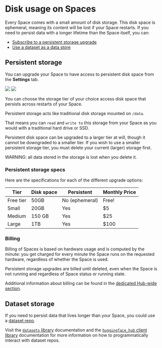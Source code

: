 # Disk usage on Spaces

Every Space comes with a small amount of disk storage. This disk space is ephemeral, meaning its content will be lost if your Space restarts.
If you need to persist data with a longer lifetime than the Space itself, you can:
- [Subscribe to a persistent storage upgrade](#persistent-storage)
- [Use a dataset as a data store](#dataset-storage)

## Persistent storage

You can upgrade your Space to have access to persistent disk space from the **Settings** tab.


<div class="flex justify-center">
<img class="block dark:hidden" src="https://huggingface.co/datasets/huggingface/documentation-images/resolve/main/hub/spaces-storage-settings.png"/>
<img class="hidden dark:block" src="https://huggingface.co/datasets/huggingface/documentation-images/resolve/main/hub/spaces-storage-settings-dark.png"/>
</div>

You can choose the storage tier of your choice access disk space that persists across restarts of your Space.

Persistent storage acts like traditional disk storage mounted on `/data`.

That means you can `read` and `write to` this storage from your Space as you would with a traditional hard drive or SSD.

Persistent disk space can be upgraded to a larger tier at will, though it cannot be downgraded to a smaller tier. If you wish to use a smaller persistent storage tier, you must delete your current (larger) storage first.

<Tip warning={true}>
	WARNING: all data stored in the storage is lost when you delete it.
</Tip>

### Persistent storage specs

Here are the specifications for each of the different upgrade options:

| **Tier**        	| **Disk space** 	| **Persistent** 	| **Monthly Price** 	|
|------------------	|------------------	|------------------	|----------------------	|
| Free tier        	| 50GB            	| No (ephemeral)  	| Free!                	|
| Small           	| 20GB             	| Yes           	| $5                	|
| Medium         	| 150 GB           	| Yes           	| $25                	|
| Large         	| 1TB              	| Yes           	| $100                	|


### Billing

Billing of Spaces is based on hardware usage and is computed by the minute: you get charged for every minute the Space runs on the requested hardware, regardless of whether the Space is used.

Persistent storage upgrades are billed until deleted, even when the Space is not running and regardless of Space status or running state.

Additional information about billing can be found in the [dedicated Hub-wide section](./billing).

## Dataset storage

If you need to persist data that lives longer than your Space, you could 
use a [dataset repo](./datasets).

Visit the [`datasets` library](https://huggingface.co/docs/datasets/index) documentation and the [`huggingface_hub` client library](https://huggingface.co/docs/huggingface_hub/index) 
documentation for more information on how to programmatically interact with dataset repos.
